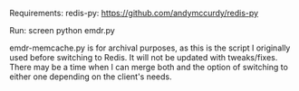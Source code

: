 Requirements:
	redis-py: https://github.com/andymccurdy/redis-py

Run:
	screen python emdr.py
	
emdr-memcache.py is for archival purposes, as this is the script I originally used before switching to Redis. It will not be updated with tweaks/fixes. There may be a time when I can merge both and the option of switching to either one depending on the client's needs.